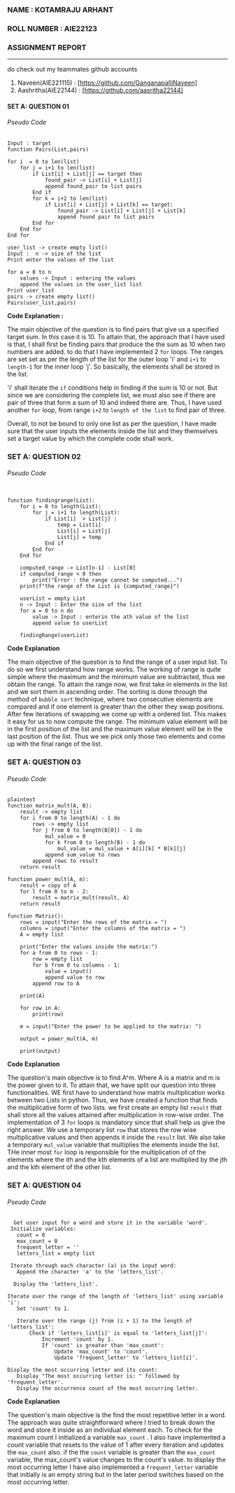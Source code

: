 ### NAME : KOTAMRAJU ARHANT
### ROLL NUMBER : AIE22123

### ASSIGNMENT REPORT

---
do check out my teammates github accounts
1. Naveen(AIE221115) : [https://github.com/GanganapalliNaveen]
2. Aashritha(AIE22144) : [https://github.com/aasritha22144]

####  SET A: QUESTION 01

###### Pseudo Code

```plaintext
Input : target
function Pairs(List,pairs)

for i  = 0 to len(list)
    for j = i+1 to len(list)
        if List[i] + List[j] == target then
            found_pair -> List[i] + List[j]
            append found_pair to list pairs
        End if
        for k = i+2 to len(list)
            if List[i] + List[j] + List[k] == target:
                found_pair -> List[i] + List[j] + List[k]
                append found pair to list pairs
        End for
    End for
End for

user_list -> create empty list()
Input :  n -> size of the list
Print enter the values of the list

for a = 0 to n 
    values -> Input : entering the values
    append the values in the user_list list
Print user_list
pairs -> create empty list()
Pairs(user_list,pairs)
```

**Code Explanation :** 

The main objective of the question is to find pairs that give us a specified target sum. In this case it is 10. To attain that, the approach that I have used is that, I shall first be finding pairs that produce the the sum as 10 when two numbers are added. to do that I have implemented 2 `for` loops. The ranges are set set as per the length of the list for the outer loop 'i' and `i+1` to `length-1` for the inner loop 'j'. So basically, the elements shall be stored in the list. 

'i' shall iterate the `if` conditions help in finding if the sum is 10 or not. But since we are considering the complete list, we must also see if there are pair of three that form a sum of 10 and indeed there are. Thus, I have used another `for` loop, from range `i+2` to `length of the list` to find pair of three.

Overall, to not be bound to only one list as per the question, I have made sure that the user inputs the elements inside the list and they themselves set a target value by which the complete code shall work.


### SET A: QUESTION 02

###### Pseudo Code

```plaintext

function findingrange(List):
    for i = 0 to length(List):
        for j = i+1 to length(List):
            if List[i]  > List[j] : 
                temp = List[i]
                List[i] = List[j]
                List[j] = temp
            End if
        End for
    End for

    computed_range -> List[n-1] - List[0]
    if computed_range < 0 then
        print("Error : the range cannot be computed...")
    print(f"the range of the List is {computed_range}")

    userList = empty List
    n -> Input : Enter the size of the list
    for a = 0 to n do 
        value -> Input : enterin the ath value of the list
        append value to userList
    
    findingRange(userList)

```

**Code Explanation**

The main objective of the question is to find the range of a user input list. To do so we first understand how range works. The working of range is quite simple where the maximum and the minimum value are subtracted, thus we obtain the range. To attain the range now, we first take in elements in the list and we sort them in ascending order. The sorting is done through the method of `bubble sort` technique, where two consecutive elements are compared and if one element is greater than the other they swap positions. After few iterations of swapping we come up with a ordered list. This makes it easy for us to now compute the range. The minimum value element will be in the first position of the list and the maximum value element will be in the last position of the list. Thus we we pick only those two elements and come up with the final range of the list.


### SET A: QUESTION 03


###### Pseudo Code

```
plaintext
function matrix_mult(A, B):
    result -> empty list
    for i from 0 to length(A) - 1 do 
        rows -> empty list
        for j from 0 to length(B[0]) - 1 do 
            mul_value = 0
            for k from 0 to length(B) - 1 do
                mul_value = mul_value + A[i][k] * B[k][j]
            append sum_value to rows
        append rows to result
    return result

function power_mult(A, m):
    result = copy of A
    for l from 0 to m - 2:
        result = matrix_mult(result, A)
    return result

function Matrix():
    rows = input("Enter the rows of the matrix = ")
    columns = input("Enter the columns of the matrix = ")
    A = empty list

    print("Enter the values inside the matrix:")
    for a from 0 to rows - 1:
        row = empty list
        for b from 0 to columns - 1:
            value = input()
            append value to row
        append row to A

    print(A)

    for row in A:
        print(row)

    m = input("Enter the power to be applied to the matrix: ")

    output = power_mult(A, m)

    print(output)
```

**Code Explanation**

The question's main objective is to find A^m. Where A is a matrix and m is the power given to it. To attain that, we have split our question into three functionalities. WE first have to understand how matrix multiplication works between two Lists in python. Thus, we have created a function that finds the multiplicative form of two lists. we first create an empty list `result` that shall store all the values attained after multiplication in row-wise order. The implementation of 3 `for` loops is mandatory since that shall help us give the right answer. We use a temporary list `row` that stores the row wise multiplicative values and then appends it inside the `result` list. We also take a temporary `mul_value` variable that multiplies the elements inside the list. THe inner most `for` loop is responsible for the multiplication of of the elements where the ith and the kth elements of a list are multiplied by the jth and the kth element of the other list. 


### SET A: QUESTION 04

###### Pseudo Code

```plaintext
  Get user input for a word and store it in the variable 'word'.
 Initialize variables: 
   count = 0
   max_count = 0
   frequent_letter = ''
   letters_list = empty list

 Iterate through each character (a) in the input word:
   Append the character 'a' to the 'letters_list'.

  Display the 'letters_list'.

Iterate over the range of the length of 'letters_list' using variable 'i':
   Set 'count' to 1.

   Iterate over the range (j) from (i + 1) to the length of 'letters_list':
       Check if 'letters_list[i]' is equal to 'letters_list[j]':
           Increment 'count' by 1.
           If 'count' is greater than 'max_count':
               Update 'max_count' to 'count'.
               Update 'frequent_letter' to 'letters_list[i]'.

Display the most occurring letter and its count:
   Display "The most occurring letter is: " followed by 'frequent_letter'.
   Display the occurrence count of the most occurring letter.

```

**Code Explanation**

The question's main objective is the find the most repetitive letter in a word. The approach was quite straightforward where I tried to break down the word and store it inside as an individual element each. To check for the maximum count I initialized a variable `max_count` . I also have implemented a count variable that resets to the value of 1 after every iteration and updates the `max_count` also. if the the `count` variable is greater than the `max_count` variable, the max_count's value changes to the count's value. to display the most occurring letter I have also implemented a `frequent_letter` variable that initially is an empty string but in the later period switches based on the most occurring letter. 
